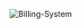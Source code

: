 
![Billing-System](https://github.com/user-attachments/assets/0f2a5cb8-ba81-4814-8c69-25ad2942a3d8)
